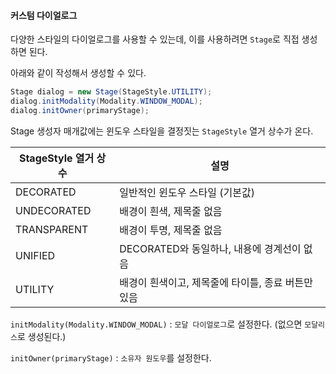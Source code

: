 #### 커스텀 다이얼로그

다양한 스타일의 다이얼로그를 사용할 수 있는데, 이를 사용하려면 `Stage`로 직접 생성하면 된다.

아래와 같이 작성해서 생성할 수 있다.

```java
Stage dialog = new Stage(StageStyle.UTILITY);
dialog.initModality(Modality.WINDOW_MODAL);
dialog.initOwner(primaryStage);
```

Stage 생성자 매개값에는 윈도우 스타일을 결정짓는 `StageStyle` 열거 상수가 온다.

| StageStyle 열거 상수 | 설명 |
| --- | --- |
| DECORATED | 일반적인 윈도우 스타일 (기본값) |
| UNDECORATED | 배경이 흰색, 제목줄 없음 |
| TRANSPARENT | 배경이 투명, 제목줄 없음 |
| UNIFIED | DECORATED와 동일하나, 내용에 경계선이 없음 |
| UTILITY | 배경이 흰색이고, 제목줄에 타이틀, 종료 버튼만 있음 |

`initModality(Modality.WINDOW_MODAL)` : `모달 다이얼로그`로 설정한다. (없으면 `모달리스`로 생성된다.)

`initOwner(primaryStage)` : `소유자 원도우`를 설정한다.